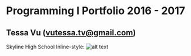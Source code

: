 # Programming I Portfolio 2016 - 2017
## Tessa Vu (vutessa.tv@gmail.com)
Skyline High School
Inline-style: 
![alt text](https://tessavu.github.io/Programming-I-Portfolio/pic.png "Logo Title Text 1")
